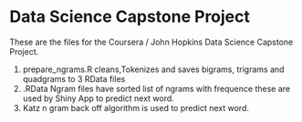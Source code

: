 # Data Science Capstone Project
These are the files for the Coursera / John Hopkins Data Science Capstone Project.
1) prepare_ngrams.R cleans,Tokenizes and saves bigrams, trigrams and quadgrams to 3 RData files
2) .RData Ngram files have sorted list of ngrams with frequence these are used by Shiny App to predict next word.
3) Katz n gram back off algorithm is used to predict next word.
